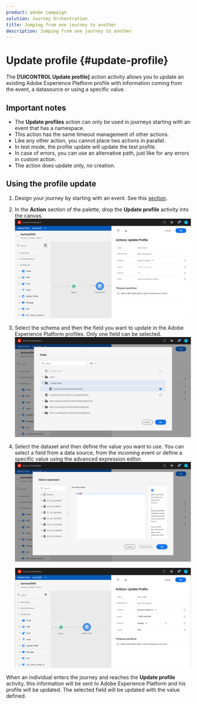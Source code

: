 ```yaml
---
product: adobe campaign
solution: Journey Orchestration
title: Jumping from one journey to another
description: Jumping from one journey to another
---
```


# Update profile {#update-profile}

The **[!UICONTROL Update profile]** action activity allows you to update an existing Adobe Experience Platform profile with information coming from the event, a datasource or using a specific value.

## Important notes

* The **Update profiles** action can only be used in journeys starting with an event that has a namespace.
* This action has the same timeout management of other actions.
* Like any other action, you cannot place two actions in parallel.
* In test mode, the profile update will update the test profile.  
* In case of errors, you can use an alternative path, just like for any errors in custom action.
* The action does update only, no creation.

## Using the profile update

1. Design your journey by starting with an event. See this [section](../building-journeys/journey.md).
1. In the **Action** section of the palette, drop the **Update profile** activity into the canvas.
   ![](../assets/profileupdate0.png)
1. Select the schema and then the field you want to update in the Adobe Experience Platform profiles. Only one field can be selected. 
   ![](../assets/profileupdate2.png)
1. Select the dataset and then define the value you want to use. You can select a field from a data source, from the incoming event or define a specific value using the advanced expression editor.
   ![](../assets/profileupdate3.png)

   ![](../assets/profileupdate1.png)

When an individual enters the journey and reaches the **Update profile** activity, this information will be sent to Adobe Experience Platform and his profile will be updated. The selected field will be updated with the value defined.
